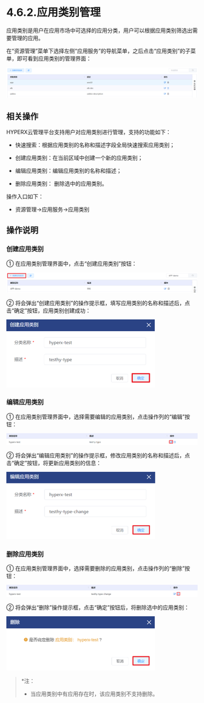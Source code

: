 # 4.6.2.应用类别管理

应用类别是用户在应用市场中可选择的应用分类，用户可以根据应用类别筛选出需要管理的应用。

在“资源管理”菜单下选择左侧“应用服务”的导航菜单，之后点击“应用类别”的子菜单，即可看到应用类别的管理界面：

![image-20210126145350962](application_type.assets/image-20210126145350962.png)

## 相关操作

HYPERX云管理平台支持用户对应用类别进行管理，支持的功能如下：

- 快速搜索：根据应用类别的名称和描述字段全局快速搜索应用类别；

- 创建应用类别：在当前区域中创建一个新的应用类别；

- 编辑应用类别：编辑应用类别的名称和描述；

- 删除应用类别： 删除选中的应用类别。


操作入口如下：

- 资源管理→应用服务→应用类别

## 操作说明

### 创建应用类别

① 在应用类别管理界面中，点击“创建应用类别”按钮：

![image-20201222154143505](application_type.assets/image-20201222154143505.png)

② 将会弹出“创建应用类别”的操作提示框，填写应用类别的名称和描述后，点击“确定”按钮，应用类别创建成功：

<img src="application_type.assets/image-20201222154217338.png" alt="image-20201222154217338" style="zoom:50%;" />

### 编辑应用类别

① 在应用类别管理界面中，选择需要编辑的应用类别，点击操作列的“编辑”按钮：

![image-20201222154315904](application_type.assets/image-20201222154315904.png)

② 将会弹出“编辑应用类别”的操作提示框，修改应用类别的名称和描述后，点击“确定”按钮，将更新应用类别的信息：

<img src="application_type.assets/image-20201222154403469.png" alt="image-20201222154403469" style="zoom:50%;" />

### 删除应用类别

① 在应用类别管理界面中，选择需要删除的应用类别，点击操作列的“删除”按钮：

![image-20201222154453135](application_type.assets/image-20201222154453135.png)

② 将会弹出“删除”操作提示框，点击“确定”按钮后，将删除选中的应用类别：

<img src="application_type.assets/image-20210121123855515.png" alt="image-20210121123855515" style="zoom:50%;" />

> *注：
>
> - 当应用类别中有应用存在时，该应用类别不支持删除。